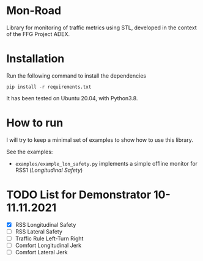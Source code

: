 # Mon-Road
Library for monitoring of traffic metrics using STL, developed in the context of the FFG Project ADEX.

# Installation
Run the following command to install the dependencies 
```
pip install -r requirements.txt
```
It has been tested on Ubuntu 20.04, with Python3.8.

# How to run
I will try to keep a minimal set of examples to show how to use this library.

See the examples:
- `examples/example_lon_safety.py` implements a simple offline monitor for RSS1 (*Longitudinal Safety*)

# TODO List for Demonstrator 10-11.11.2021
- [x] RSS Longitudinal Safety
- [ ] RSS Lateral Safety
- [ ] Traffic Rule Left-Turn Right
- [ ] Comfort Longitudinal Jerk
- [ ] Comfort Lateral Jerk